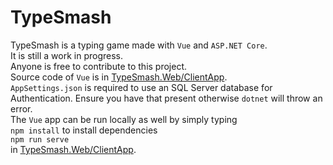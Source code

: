 # TypeSmash
TypeSmash is a typing game made with `Vue` and `ASP.NET Core`.  
It is still a work in progress.  
Anyone is free to contribute to this project.  
Source code of `Vue` is in [TypeSmash.Web/ClientApp](https://github.com/nosyminotaur/TypeSmash/tree/master/TypeSmash.Web/ClientApp).  
`AppSettings.json` is required to use an SQL Server database for Authentication. Ensure you have that present otherwise `dotnet` will throw an error.  
The `Vue`  app can be run locally as well by simply typing  
`npm install` to install dependencies  
`npm run serve`  
in [TypeSmash.Web/ClientApp](https://github.com/nosyminotaur/TypeSmash/tree/master/TypeSmash.Web/ClientApp).  
